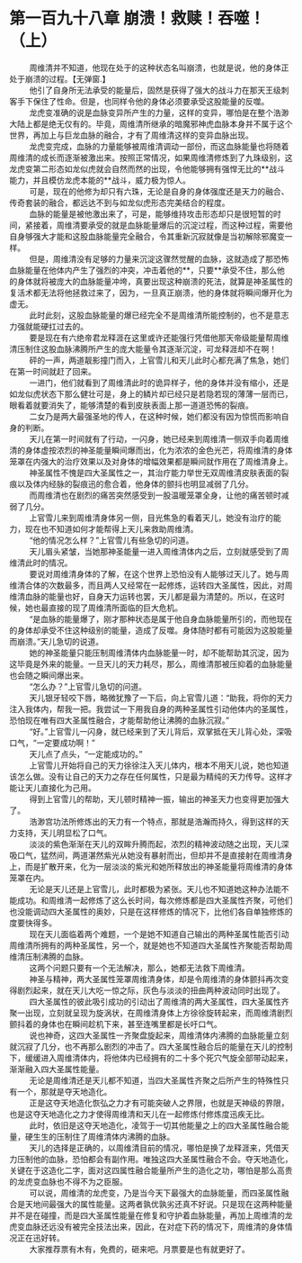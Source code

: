 <h1>第一百九十八章 崩溃！救赎！吞噬！（上）</h1>
<div id="content">&nbsp&nbsp&nbsp&nbsp&nbsp&nbsp&nbsp&nbsp
 周维清并不知道，他现在处于的这种状态名叫崩溃，也就是说，他的身体正处于崩溃的过程。【无弹窗.】
 <br/>&nbsp&nbsp&nbsp&nbsp&nbsp&nbsp&nbsp&nbsp
 他引了自身所无法承受的能量后，固然是获得了强大的战斗力在那天王级刺客手下保住了性命。但是，也同样令他的身体必须要承受这股能量的反噬。
 <br/>&nbsp&nbsp&nbsp&nbsp&nbsp&nbsp&nbsp&nbsp
 龙虎变准确的说是血脉变异所产生的力量，这样的变异，哪怕是在整个浩渺大陆上都是绝无仅有的。毕竟，周维清所继承的暗魔邪神虎血脉本身并不属于这个世界，再加上与巨龙血脉的融合，才有了周维清这样的变异血脉出现。
 <br/>&nbsp&nbsp&nbsp&nbsp&nbsp&nbsp&nbsp&nbsp
 龙虎变完成，血脉的力量能够被周维清调动一部份，而这血脉能量也将随着周维清的成长而逐渐被激出来。按照正常情况，如果周维清修炼到了九珠级别，这龙虎变第二形态如龙似虎就会自然而然的出现，令他能够拥有强悍无比的**战斗能力，并且模仿龙虎本能的**战斗，威力极为惊人。
 <br/>&nbsp&nbsp&nbsp&nbsp&nbsp&nbsp&nbsp&nbsp
 可是，现在的他修为却只有六珠，无论是自身的身体强度还是天力的融合、传奇套装的融合，都远达不到与如龙似虎形态完美结合的程度。
 <br/>&nbsp&nbsp&nbsp&nbsp&nbsp&nbsp&nbsp&nbsp
 血脉的能量是被他激出来了，可是，能够维持攻击形态却只是很短暂的时间，紧接着，周维清要承受的就是血脉能量爆后的沉淀过程，而这种过程，需要他自身够强大才能和这股血脉能量完全融合，令其重新沉寂就像是当初解除邪魔变一样。
 <br/>&nbsp&nbsp&nbsp&nbsp&nbsp&nbsp&nbsp&nbsp
 但是，周维清没有足够的力量来沉淀这骤然觉醒的血脉，这就造成了那恐怖血脉能量在他体内产生了强烈的冲突，冲击着他的**，只要**承受不住，那么他的身体就将被庞大的血脉能量冲垮，真要出现这种崩溃的死法，就算是神圣属性的复活术都无法将他拯救过来了，因为，一旦真正崩溃，他的身体就将瞬间爆开化为虚无。
 <br/>&nbsp&nbsp&nbsp&nbsp&nbsp&nbsp&nbsp&nbsp
 此时此刻，这股血脉能量的爆已经完全不是周维清所能控制的，也不是意志力强就能硬扛过去的。
 <br/>&nbsp&nbsp&nbsp&nbsp&nbsp&nbsp&nbsp&nbsp
 要是现在有六绝帝君龙释涯在这里或许还能强行凭借他那天帝级能量帮周维清压制住这股血脉沸腾所产生的庞大能量令其逐渐沉淀，可龙释涯却不在啊！
 <br/>&nbsp&nbsp&nbsp&nbsp&nbsp&nbsp&nbsp&nbsp
 砰的一声，两道靓影撞门而入，上官雪儿和天儿此时心都充满了焦急，她们在第一时间就赶了回来。
 <br/>&nbsp&nbsp&nbsp&nbsp&nbsp&nbsp&nbsp&nbsp
 一进门，他们就看到了周维清此时的诡异样子，他的身体并没有缩小，还是如龙似虎状态下那么健壮可是，身上的鳞片却已经只是若隐若现的薄薄一层而已，眼看着就要消失了，能够清楚的看到皮肤表面上那一道道恐怖的裂痕。
 <br/>&nbsp&nbsp&nbsp&nbsp&nbsp&nbsp&nbsp&nbsp
 二女乃是两大最强圣地的传人，在这种时候，她们都没有因为惊慌而影响自身的判断。
 <br/>&nbsp&nbsp&nbsp&nbsp&nbsp&nbsp&nbsp&nbsp
 天儿在第一时间就有了行动，一闪身，她已经来到周维清一侧双手向着周维清的身体虚按浓烈的神圣能量瞬间爆而出，化为浓浓的金色光芒，将周维清的身体笼罩在内强大的治疗效果以及对身体的增幅效果都是瞬间就作用在了周维清身上。
 <br/>&nbsp&nbsp&nbsp&nbsp&nbsp&nbsp&nbsp&nbsp
 神圣属性不愧是四大圣属性之一，其治疗能力举世无双周维清皮肤表面的裂痕以及体内经脉的裂痕迅的愈合着，他身体的颤抖也明显减弱了几分。
 <br/>&nbsp&nbsp&nbsp&nbsp&nbsp&nbsp&nbsp&nbsp
 而周维清也在剧烈的痛苦突然感受到一股温暖笼罩全身，让他的痛苦顿时减弱了几分。
 <br/>&nbsp&nbsp&nbsp&nbsp&nbsp&nbsp&nbsp&nbsp
 上官雪儿来到周维清身体另一侧，目光焦急的看着天儿，她没有治疗的能力，现在也不知道如何才能帮得上天儿来救助周维清。
 <br/>&nbsp&nbsp&nbsp&nbsp&nbsp&nbsp&nbsp&nbsp
 “他的情况怎么样？”上官雪儿有些急切的问道。
 <br/>&nbsp&nbsp&nbsp&nbsp&nbsp&nbsp&nbsp&nbsp
 天儿眉头紧皱，当她那神圣能量一进入周维清体内之后，立刻就感受到了周维清此时的情况。
 <br/>&nbsp&nbsp&nbsp&nbsp&nbsp&nbsp&nbsp&nbsp
 要说对周维清身体的了解，在这个世界上恐怕没有人能够过天儿了。她与周维清合体的次数最多，而且两人又经常在一起修炼，运转四大圣属性，因此，对周维清血脉的能量也好，自身天力运转也罢，天儿都是最为清楚的。所以，在这时候，她也最直接的现了周维清所面临的巨大危机。
 <br/>&nbsp&nbsp&nbsp&nbsp&nbsp&nbsp&nbsp&nbsp
 “是血脉的能量爆了，刚才那种状态是属于他自身血脉能量所引的，而他现在的身体却承受不住这种级别的能量，造成了反噬。身体随时都有可能因为这股能量而崩溃。”天儿急切的说道。
 <br/>&nbsp&nbsp&nbsp&nbsp&nbsp&nbsp&nbsp&nbsp
 她的神圣能量只能压制周维清体内血脉能量一时，却不能帮助其沉淀，因为这毕竟是外来的能量。一旦天儿的天力耗尽，那么，周维清那被压抑着的血脉能量也会随之瞬间爆出来。
 <br/>&nbsp&nbsp&nbsp&nbsp&nbsp&nbsp&nbsp&nbsp
 “怎么办？”上官雪儿急切的问道。
 <br/>&nbsp&nbsp&nbsp&nbsp&nbsp&nbsp&nbsp&nbsp
 天儿银牙轻咬下唇，略微犹豫了一下后，向上官雪儿道：“助我，将你的天力注入我体内，帮我一把。我尝试一下用我自身的两种圣属性引动他体内的圣属性，恐怕现在唯有四大圣属性融合，才能帮助他让沸腾的血脉沉寂。”
 <br/>&nbsp&nbsp&nbsp&nbsp&nbsp&nbsp&nbsp&nbsp
 “好。”上官雪儿一闪身，就已经来到了天儿背后，双掌抵在天儿背心处，深吸口气，“一定要成功啊！”
 <br/>&nbsp&nbsp&nbsp&nbsp&nbsp&nbsp&nbsp&nbsp
 天儿点了点头，“一定能成功的。”
 <br/>&nbsp&nbsp&nbsp&nbsp&nbsp&nbsp&nbsp&nbsp
 上官雪儿开始将自己的天力徐徐注入天儿体内，根本不用天儿说，她也知道该怎么做。没有让自己的天力之存在任何属性，只是最为精纯的天力传导。这样才能让天儿直接化为己用。
 <br/>&nbsp&nbsp&nbsp&nbsp&nbsp&nbsp&nbsp&nbsp
 得到上官雪儿的帮助，天儿顿时精神一振，输出的神圣天力也变得更加强大了。
 <br/>&nbsp&nbsp&nbsp&nbsp&nbsp&nbsp&nbsp&nbsp
 浩渺宫功法所修炼出的天力有一个特点，那就是浩瀚而持久，得到这样的天力支持，天儿明显松了口气。
 <br/>&nbsp&nbsp&nbsp&nbsp&nbsp&nbsp&nbsp&nbsp
 淡淡的紫色渐渐在天儿的双眸升腾而起，浓烈的精神波动随之出现，天儿深吸口气，猛然间，两道湛然紫光从她没有暴射而出，但却并不是直接射在周维清身上，而是扩散开来，化为一层淡淡的紫光和她所释放出的神圣能量将周维清的身体笼罩在内。
 <br/>&nbsp&nbsp&nbsp&nbsp&nbsp&nbsp&nbsp&nbsp
 无论是天儿还是上官雪儿，此时都极为紧张。天儿也不知道她这种办法能不能成功。和周维清一起修炼了这么长时间，每次修炼都是四大圣属性齐聚，可他们也没能调动四大圣属性的奥妙，只是在这样修炼的情况下，比他们各自单独修炼的度要快得多。
 <br/>&nbsp&nbsp&nbsp&nbsp&nbsp&nbsp&nbsp&nbsp
 现在天儿面临着两个难题，一个是她不知道自己输出的两种圣属性能否引动周维清所拥有的两种圣属性，另一个，就是她也不知道四大圣属性齐聚能否帮助周维清压制沸腾的血脉。
 <br/>&nbsp&nbsp&nbsp&nbsp&nbsp&nbsp&nbsp&nbsp
 这两个问题只要有一个无法解决，那么，她都无法救下周维清。
 <br/>&nbsp&nbsp&nbsp&nbsp&nbsp&nbsp&nbsp&nbsp
 神圣与精神，两大圣属性笼罩周维清身体，却是令周维清的身体颤抖再次变得剧烈起来，就在天儿大吃一惊之际，灰色与淡淡的扭曲两种波动同时出现了。
 <br/>&nbsp&nbsp&nbsp&nbsp&nbsp&nbsp&nbsp&nbsp
 四大圣属性的彼此吸引成功的引动出了周维清的两大圣属性，四大圣属性齐聚一出现，立刻就呈现为旋涡状，在周维清身体上方徐徐旋转起来，而周维清剧烈颤抖着的身体也在瞬间趁机下来，甚至连嘴里都是长吁口气。
 <br/>&nbsp&nbsp&nbsp&nbsp&nbsp&nbsp&nbsp&nbsp
 说也神奇，这四大圣属性一齐聚盘旋起来，周维清体内沸腾的血脉能量立刻就沉寂了几分，也不再那么剧烈的冲击了。四大圣属性融合后的能量在天儿的控制下，缓缓进入周维清体内，将他体内已经拥有的二十多个死穴气旋全部带动起来，渐渐融入四大圣属性能量。
 <br/>&nbsp&nbsp&nbsp&nbsp&nbsp&nbsp&nbsp&nbsp
 无论是周维清还是天儿都不知道，当四大圣属性齐聚之后所产生的特殊性只有一个，那就是夺天地造化。
 <br/>&nbsp&nbsp&nbsp&nbsp&nbsp&nbsp&nbsp&nbsp
 正是这夺天地造化恢弘之力才有可能突破人之界限，也就是天神级的界限，也是这夺天地造化之力才使得周维清和天儿在一起修炼付修炼度迅疾无比。
 <br/>&nbsp&nbsp&nbsp&nbsp&nbsp&nbsp&nbsp&nbsp
 此时，依旧是这夺天地造化，凌驾于一切其他能量之上的四大圣属性融合能量，硬生生的压制住了周维清体内沸腾的血脉。
 <br/>&nbsp&nbsp&nbsp&nbsp&nbsp&nbsp&nbsp&nbsp
 天儿的选择是正确的，以周维清目前的情况，哪怕是换了龙释涯来，凭借天力压制他的血脉，恐怕都会有副作用。唯独这四大圣属性融合不会。夺天地造化，关键在于这造化二字，面对这四属性融合能量所产生的造化之功，哪怕是那么高贵的龙虎变血脉也不得不为之臣服。
 <br/>&nbsp&nbsp&nbsp&nbsp&nbsp&nbsp&nbsp&nbsp
 可以说，周维清的龙虎变，乃是当今天下最强大的血脉能量，而四圣属性融合是天地间最强大的属性能量。这两者孰优孰劣还真不好说。只是现在这两种能量并不是在碰撞，而是四大圣属性能量在修复和守护着血脉能量，再加上周维清的龙虎变血脉还远没有被完全技法出来，因此，在对症下药的情况下，周维清的身体情况正在迅好转。
 <br/>&nbsp&nbsp&nbsp&nbsp&nbsp&nbsp&nbsp&nbsp
 大家推荐票有木有，免费的，砸来吧。月票要是也有就更好了。
 <br/>&nbsp&nbsp&nbsp&nbsp&nbsp&nbsp&nbsp&nbsp
 <br/>&nbsp&nbsp&nbsp&nbsp&nbsp&nbsp&nbsp&nbsp
</div>

